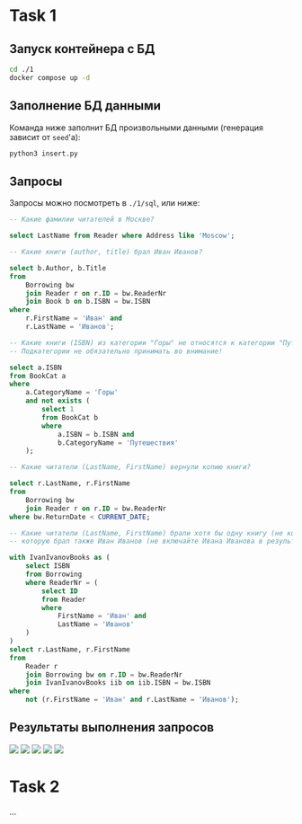 # Task 1

## Запуск контейнера с БД

```bash
cd ./1
docker compose up -d
```

## Заполнение БД данными

Команда ниже заполнит БД произвольными данными (генерация зависит от `seed`'a):

```bash
python3 insert.py
```

## Запросы

Запросы можно посмотреть в `./1/sql`, или ниже:

```sql
-- Какие фамилии читателей в Москве?

select LastName from Reader where Address like 'Moscow';
```
```sql
-- Какие книги (author, title) брал Иван Иванов?

select b.Author, b.Title
from
    Borrowing bw
    join Reader r on r.ID = bw.ReaderNr
    join Book b on b.ISBN = bw.ISBN
where
    r.FirstName = 'Иван' and
    r.LastName = 'Иванов';
```
```sql
-- Какие книги (ISBN) из категории "Горы" не относятся к категории "Путешествия"?
-- Подкатегории не обязательно принимать во внимание!

select a.ISBN
from BookCat a
where
    a.CategoryName = 'Горы'
    and not exists (
        select 1
        from BookCat b
        where
            a.ISBN = b.ISBN and
            b.CategoryName = 'Путешествия'
    );
```
```sql
-- Какие читатели (LastName, FirstName) вернули копию книги?

select r.LastName, r.FirstName
from
    Borrowing bw
    join Reader r on r.ID = bw.ReaderNr
where bw.ReturnDate < CURRENT_DATE;
```
```sql
-- Какие читатели (LastName, FirstName) брали хотя бы одну книгу (не копию),
-- которую брал также Иван Иванов (не включайте Ивана Иванова в результат)?

with IvanIvanovBooks as (
    select ISBN
    from Borrowing
    where ReaderNr = (
        select ID
        from Reader
        where
            FirstName = 'Иван' and
            LastName = 'Иванов'
    )
)
select r.LastName, r.FirstName
from
    Reader r
    join Borrowing bw on r.ID = bw.ReaderNr
    join IvanIvanovBooks iib on iib.ISBN = bw.ISBN
where
    not (r.FirstName = 'Иван' and r.LastName = 'Иванов');
```

## Результаты выполнения запросов

![](./images/1a.png)
![](./images/1b.png)
![](./images/1c.png)
![](./images/1d.png)
![](./images/1e.png)

# Task 2

...